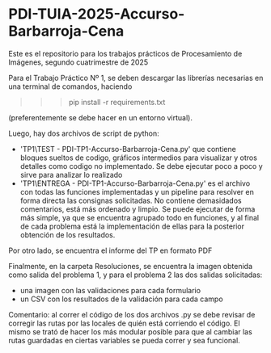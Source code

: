 # PDI-TUIA-2025-Accurso-Barbarroja-Cena
Este es el repositorio para los trabajos prácticos de Procesamiento de Imágenes, segundo cuatrimestre de 2025

Para el Trabajo Práctico Nº 1, se deben descargar las librerías necesarias en una terminal de comandos, haciendo
>>> pip install -r requirements.txt

(preferentemente se debe hacer en un entorno virtual).

Luego, hay dos archivos de script de python:
  * 'TP1\TEST - PDI-TP1-Accurso-Barbarroja-Cena.py' que contiene bloques sueltos de codigo, gráficos intermedios para visualizar
    y otros detalles como codigo no implementado. Se debe ejecutar poco a poco y sirve para analizar lo realizado
  * 'TP1\ENTREGA - PDI-TP1-Accurso-Barbarroja-Cena.py' es el archivo con todas las funciones implementadas y un pipeline para resolver
    en forma directa las consignas solicitadas. No contiene demasidados comentarios, está más ordenado y limpio. Se puede ejecutar de forma
    más simple, ya que se encuentra agrupado todo en funciones, y al final de cada problema está la implementación de ellas para la posterior
    obtención de los resultados.

Por otro lado, se encuentra el informe del TP en formato PDF

Finalmente, en la carpeta Resoluciones, se encuentra la imagen obtenida como salida del problema 1,
y para el problema 2 las dos salidas solicitadas:
  * una imagen con las validaciones para cada formulario
  * un CSV con los resultados de la validación para cada campo

Comentario: al correr el código de los dos archivos .py se debe revisar de corregir las rutas por las locales 
de quién está corriendo el código. El mismo se trató de hacer los más modular posible para que al cambiar las rutas
guardadas en ciertas variables se pueda correr y sea funcional.
